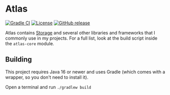 # Atlas

[![Gradle CI](https://img.shields.io/github/workflow/status/PrimordialMoros/Atlas/Build?style=flat-square)](https://github.com/PrimordialMoros/Atlas/actions)
[![License](https://img.shields.io/github/license/PrimordialMoros/Atlas?color=blue&style=flat-square)](LICENSE)
[![GitHub release](https://img.shields.io/github/v/release/PrimordialMoros/Atlas?style=flat-square)](https://github.com/PrimordialMoros/Atlas/releases)

Atlas contains [Storage](https://github.com/PrimordialMoros/Storage) and several other libraries and frameworks that I commonly use in my projects.
For a full list, look at the build script inside the `atlas-core` module.

## Building

This project requires Java 16 or newer and uses Gradle (which comes with a wrapper, so you don't need to install it).

Open a terminal and run `./gradlew build`
